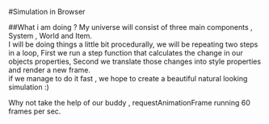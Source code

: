 #Simulation in Browser

##What i am doing ?
My universe will consist of three main components , System , World and Item.<br/>
I will be doing things a little bit procedurally, we will be repeating two steps in a loop,
First we run a step function that calculates the change in our objects properties, Second we translate
those changes into style properties and render a new frame.<br/>
if we manage to do it fast , we hope to create a beautiful natural looking simulation :)

Why not take the help of our buddy , requestAnimationFrame running 60 frames per sec.